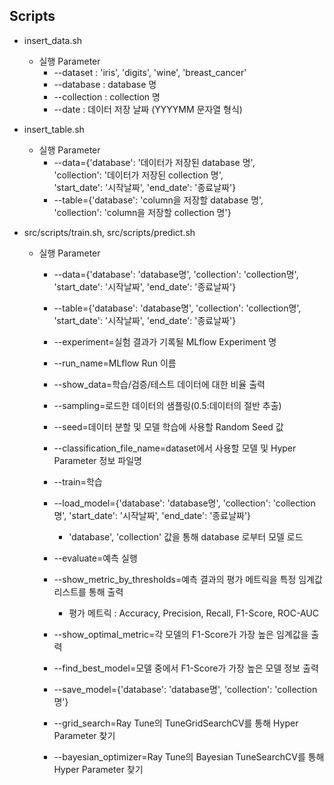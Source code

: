 ## Scripts ##

- insert_data.sh
    - 실행 Parameter
        - --dataset : 'iris', 'digits', 'wine', 'breast_cancer'
        - --database :  database 명 
        - --collection : collection 명 
        - --date : 데이터 저장 날짜 (YYYYMM 문자열 형식)

- insert_table.sh
    - 실행 Parameter 
        - --data={'database': '데이터가 저장된 database 명',  
                  'collection': '데이터가 저장된 collection 명',  
                  'start_date': '시작날짜', 'end_date': '종료날짜'}
        - --table={'database': 'column을 저장할 database 명',  
                   'collection': 'column을 저장할 collection 명'}

- src/scripts/train.sh, src/scripts/predict.sh
    - 실행 Parameter
        - --data={'database': 'database명', 'collection': 'collection명',  
                'start_date': '시작날짜', 'end_date': '종료날짜'}

        - --table={'database': 'database명', 'collection': 'collection명',  
                'start_date': '시작날짜', 'end_date': '종료날짜'}

        - --experiment=실험 결과가 기록될 MLflow Experiment 명
        - --run_name=MLflow Run 이름

        - --show_data=학습/검증/테스트 데이터에 대한 비율 출력
        - --sampling=로드한 데이터의 샘플링(0.5:데이터의 절반 추출)
        - --seed=데이터 분할 및 모델 학습에 사용할 Random Seed 값
        - --classification_file_name=dataset에서 사용할 모델 및 Hyper Parameter 정보 파일명
        
        - --train=학습
        - --load_model={'database': 'database명', 'collection': 'collection명', 
                        'start_date': '시작날짜', 'end_date': '종료날짜'}
            - 'database', 'collection' 값을 통해 database 로부터 모델 로드
        
        - --evaluate=예측 실행
        - --show_metric_by_thresholds=예측 결과의 평가 메트릭을 특정 임계값 리스트를 통해 출력
            - 평가 메트릭 : Accuracy, Precision, Recall, F1-Score, ROC-AUC
        - --show_optimal_metric=각 모델의 F1-Score가 가장 높은 임계값을 출력
        - --find_best_model=모델 중에서 F1-Score가 가장 높은 모델 정보 출력
        - --save_model={'database': 'database명', 'collection': 'collection명'}
        - --grid_search=Ray Tune의 TuneGridSearchCV를 통해 Hyper Parameter 찾기
        - --bayesian_optimizer=Ray Tune의 Bayesian TuneSearchCV를 통해 Hyper Parameter 찾기
